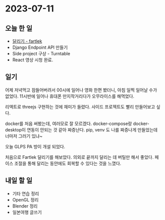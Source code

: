 # 2023-07-11

## 오늘 한 일

* [달리기 - fartlek](../../projects/routine/exercise/2023-07/2023-07-11)
* Django Endpoint API 만들기
* Side project 구상 - Turntable
* React 영상 시청 완료.

## 일기
어제 저녁먹고 잠들어버려서 00시에 일어나 영화 한편 봤더니, 아침 일찍 일어날 수가 없었다. 11시반에 일어나 휴대폰 만지작거리다가 오무라이스를 해먹었다. 

리액트로 threejs 구현하는 것에 재미가 들렸다. 사이드 프로젝트도 빨리 만들어보고 싶다. 

docker를 처음 써봤는데, 여러모로 잘 모르겠다. docker-compose랑 docker-desktop이 연동이 안되는 것 같아 짜증난다. pip, venv 도 나를 짜증나게 만들었는데 너마저 그러기 있냐~

오늘 GLPS PA 방이 개설 되었다. 

처음으로 Fartlek 달리기를 해보았다. 의외로 끝까지 달리는 데 버틸만 해서 좋았다. 페이스 조절을 통해 달리는 동안에도 회복할 수 있다는 것을 느꼈다. 

## 내일 할 일

* 기타 연습 정리
* OpenGL 정리
* Blender 정리
* 일본여행 글쓰기   